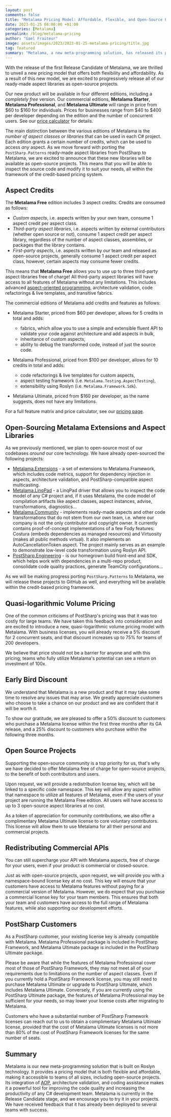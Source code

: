 ```yaml
---
layout: post 
comments: false
title: "Metalama Pricing Model: Affordable, Flexible, and Open-Source Friendly"
date: 2023-01-25 08:00:00 +01:00
categories: [Metalama]
permalink: /blog/metalama-pricing
author: "Gael Fraiteur"
image: assets/images/2023/2023-01-25-metalama-pricing/title.jpg
tag: featured
summary: "Metalama, a new meta-programming solution, has released its pricing model with four editions, including a free version. The model includes affordable and flexible options, discounts for early adopters, free access for open-source projects, and special arrangements for existing PostSharp customers."
---
```


With the release of the first Release Candidate of Metalama, we are thrilled to unveil a new pricing model that offers both flexibility and affordability. As a result of this new model, we are excited to progressively release all of our ready-made aspect libraries as open-source projects.

Our new product will be available in four different editions, including a _completely free_ version. Our commercial editions, **Metalama Starter**, **Metalama Professional**, and **Metalama Ultimate** will range in price from $60 to $160 for individuals. Prices for businesses range from $40 to $400 per developer depending on the edition and the number of concurrent users. See our [price calculator](https://www.postsharp.net/metalama/pricing) for details.

The main distinction between the various editions of Metalama is the _number of aspect classes or libraries_ that can be used in each C# project. Each edition grants a certain number of credits, which can be used to access _any_ aspect. As we move forward with porting the `PostSharp.Patterns` ready-made aspect libraries from PostSharp to Metalama, we are excited to announce that these new libraries will be available as open-source projects. This means that you will be able to inspect the source code and modify it to suit your needs, all within the framework of the credit-based pricing system.

## Aspect Credits

The **Metalama Free** edition includes 3 aspect credits. Credits are consumed as follows:

* _Custom aspects_, i.e. aspects written by your own team, consume 1 aspect credit per aspect class.
* _Third-party aspect libraries_, i.e. aspects written by external contributors (whether open source or not), consume 1 aspect credit per aspect library, regardless of the number of aspect classes, assemblies, or packages that the library contains.
* _First-party aspects_, i.e. aspects written by _our_ team and released as open-source projects, generally consume 1 aspect credit per aspect class, however, certain aspects may consume fewer credits.

This means that **Metalama Free** allows you to use up to three third-party aspect libraries free of charge! All third-party aspect libraries will have access to all features of Metalama without any limitations. This includes advanced [aspect-oriented programming](https://www.postsharp.net/solutions/aspect-oriented-programming), architecture validation, code refactorings & live templates, and transitive fabrics.

The commercial editions of Metalama add credits and features as follows:

* Metalama Starter, priced from $60 per developer, allows for 5 credits in total and adds:
  * fabrics, which allow you to use a simple and extensible fluent API to validate your code against architecture and add aspects in bulk,
  * inheritance of custom aspects,
  * ability to debug the transformed code, instead of just the source code.

* Metalama Professional, priced from $100 per developer, allows for 10 credits in total and adds:
  * code refactorings & live templates for custom aspects,
  * aspect testing framework (i.e. `Metalama.Testing.AspectTesting`),
  * extensibility using Roslyn (i.e. `Metalama.Framework.Sdk`).

* Metalama Ultimate, priced from $160 per developer, as the name suggests, does not have any limitations.

For a full feature matrix and price calculator, see our [pricing page](https://www.postsharp.net/metalama/pricing).

## Open-Sourcing Metalama Extensions and Aspect Libraries

As we previously mentioned, we plan to open-source most of our codebases _around_ our core technology. We have already open-sourced the following projects:

* [Metalama.Extensions](https://github.com/postsharp/Metalama.Extensions) - a set of extensions to Metalama.Framework, which includes code metrics, support for dependency injection in aspects, architecture validation, and PostSharp-compatible aspect multicasting.
* [Metalama.LinqPad](https://github.com/postsharp/Metalama.LinqPad) - a LinqPad driver that allows you to inspect the code model of any C# project and, if it uses Metalama, the code model of compilation artifacts like aspect classes, aspect instances, advise, transformations, diagnostics...
* [Metalama.Community](https://github.com/postsharp/Metalama.Community) - implements ready-made aspects and other code transformations that do not stem from our own team, i.e. where our company is not the only contributor and copyright owner. It currently contains proof-of-concept implementations of a few Fody features: Costura (embeds dependencies as managed resources) and Virtuosity (makes all public methods virtual). It also implements an AutoCancellationToken aspect. The project mainly serves as an example to demonstrate low-level code transformation using Roslyn API.
* [PostSharp.Engineering](https://github.com/postsharp/PostSharp.Engineering) - is our homegrown build front-end and SDK, which helps work with dependencies in a multi-repo product, consolidate code quality practices, generate TeamCity configurations...

As we will be making progress porting `PostSharp.Patterns` to Metalama, we will release these projects to GitHub as well, and everything will be available within the credit-based pricing framework.


## Quasi-logarithmic Volume Pricing

One of the common criticisms of PostSharp's pricing was that it was too costly for large teams. We have taken this feedback into consideration and are excited to introduce a new, quasi-logarithmic volume pricing model with Metalama. With business licenses, you will already receive a 5% discount for 2 concurrent seats, and that discount increases up to 75% for teams of 200 developers.

We believe that price should not be a barrier for anyone and with this pricing; teams who fully utilize Metalama's potential can see a return on investment of 100x.

## Early Bird Discount

We understand that Metalama is a new product and that it may take some time to resolve any issues that may arise. We greatly appreciate customers who choose to take a chance on our product and we are confident that it will be worth it.

To show our gratitude, we are pleased to offer a 50% discount to customers who purchase a Metalama license within the first three months after its GA release, and a 25% discount to customers who purchase within the following three months.

## Open Source Projects

Supporting the open-source community is a top priority for us, that's why we have decided to offer Metalama free of charge for open-source projects, to the benefit of both contributors and users.

Upon request, we will provide a redistribution license key, which will be linked to a specific code namespace. This key will allow any aspect within that namespace to utilize all features of Metalama, even if the users of your project are running the Metalama Free edition. All users will have access to up to 3 open-source aspect libraries at no cost.

As a token of appreciation for community contributions, we also offer a complimentary Metalama Ultimate license to core voluntary contributors. This license will allow them to use Metalama for all their personal and commercial projects.

## Redistributing Commercial APIs

You can still supercharge your API with Metalama aspects, free of charge for your users, even if your product is commercial or closed-source.

Just as with open-source projects, upon request, we will provide you with a namespace-bound license key at no cost. This key will ensure that your customers have access to Metalama features without paying for a commercial version of Metalama. However, we do expect that you purchase a commercial license key for your team members. This ensures that both your team and customers have access to the full range of Metalama features, while also supporting our development efforts.

## PostSharp Customers

As a PostSharp customer, your existing license key is already compatible with Metalama. Metalama Professional package is included in PostSharp Framework, and Metalama Ultimate package is included in the PostSharp Ultimate package.


Please be aware that while the features of Metalama Professional cover most of those of PostSharp Framework, they may not meet all of your requirements due to limitations on the number of aspect classes. Even if you currently hold a PostSharp Framework license, you may still need to purchase Metalama Ultimate or upgrade to PostSharp Ultimate, which includes Metalama Ultimate. Conversely, if you are currently using the PostSharp Ultimate package, the features of Metalama Professional may be sufficient for your needs, so may lower your license costs after migrating to Metalama.


Customers who have a substantial number of PostSharp Framework licenses can reach out to us to obtain a complimentary Metalama Ultimate license, provided that the cost of Metalama Ultimate licenses is not more than 80% of the cost of PostSharp Framework licenses for the same number of seats.

## Summary

Metalama is our new meta-programming solution that is built on Roslyn technology. It provides a pricing model that is both flexible and affordable, making it accessible to teams of all sizes, including open-source projects. Its integration of [AOP](https://www.postsharp.net/solutions/aspect-oriented-programming), architecture validation, and coding assistance makes it a powerful tool for improving the code quality and increasing the productivity of any C# development team. Metalama is currently in the Release Candidate stage, and we encourage you to try it in your projects. We have received feedback that it has already been deployed to several teams with success.

